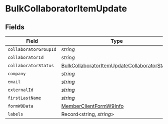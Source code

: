 # BulkCollaboratorItemUpdate


## Fields

| Field                                                                                                               | Type                                                                                                                | Required                                                                                                            | Description                                                                                                         |
| ------------------------------------------------------------------------------------------------------------------- | ------------------------------------------------------------------------------------------------------------------- | ------------------------------------------------------------------------------------------------------------------- | ------------------------------------------------------------------------------------------------------------------- |
| `collaboratorGroupId`                                                                                               | *string*                                                                                                            | :heavy_minus_sign:                                                                                                  | N/A                                                                                                                 |
| `collaboratorId`                                                                                                    | *string*                                                                                                            | :heavy_minus_sign:                                                                                                  | N/A                                                                                                                 |
| `collaboratorStatus`                                                                                                | [BulkCollaboratorItemUpdateCollaboratorStatus](../../models/shared/bulkcollaboratoritemupdatecollaboratorstatus.md) | :heavy_minus_sign:                                                                                                  | N/A                                                                                                                 |
| `company`                                                                                                           | *string*                                                                                                            | :heavy_minus_sign:                                                                                                  | N/A                                                                                                                 |
| `email`                                                                                                             | *string*                                                                                                            | :heavy_minus_sign:                                                                                                  | N/A                                                                                                                 |
| `externalId`                                                                                                        | *string*                                                                                                            | :heavy_minus_sign:                                                                                                  | N/A                                                                                                                 |
| `firstLastName`                                                                                                     | *string*                                                                                                            | :heavy_minus_sign:                                                                                                  | N/A                                                                                                                 |
| `formW9Data`                                                                                                        | [MemberClientFormW9Info](../../models/shared/memberclientformw9info.md)                                             | :heavy_minus_sign:                                                                                                  | N/A                                                                                                                 |
| `labels`                                                                                                            | Record<string, *string*>                                                                                            | :heavy_minus_sign:                                                                                                  | N/A                                                                                                                 |